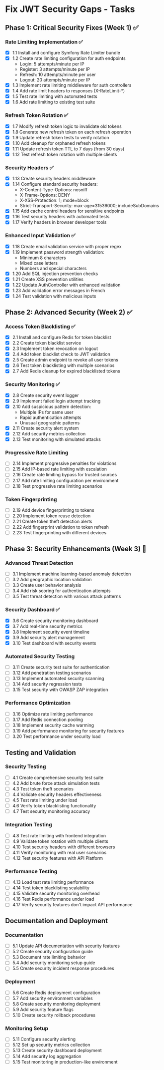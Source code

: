 # Fix JWT Security Gaps - Tasks

## Phase 1: Critical Security Fixes (Week 1) ✅

### Rate Limiting Implementation ✅
- [x] 1.1 Install and configure Symfony Rate Limiter bundle
- [x] 1.2 Create rate limiting configuration for auth endpoints
  - Login: 5 attempts/minute per IP
  - Register: 3 attempts/minute per IP
  - Refresh: 10 attempts/minute per user
  - Logout: 20 attempts/minute per IP
- [x] 1.3 Implement rate limiting middleware for auth controllers
- [x] 1.4 Add rate limit headers to responses (X-RateLimit-*)
- [x] 1.5 Test rate limiting with automated tests
- [x] 1.6 Add rate limiting to existing test suite

### Refresh Token Rotation ✅
- [x] 1.7 Modify refresh token logic to invalidate old tokens
- [x] 1.8 Generate new refresh token on each refresh operation
- [x] 1.9 Update refresh token tests to verify rotation
- [x] 1.10 Add cleanup for orphaned refresh tokens
- [x] 1.11 Update refresh token TTL to 7 days (from 30 days)
- [x] 1.12 Test refresh token rotation with multiple clients

### Security Headers ✅
- [x] 1.13 Create security headers middleware
- [x] 1.14 Configure standard security headers:
  - X-Content-Type-Options: nosniff
  - X-Frame-Options: DENY
  - X-XSS-Protection: 1; mode=block
  - Strict-Transport-Security: max-age=31536000; includeSubDomains
- [x] 1.15 Add cache control headers for sensitive endpoints
- [x] 1.16 Test security headers with automated tests
- [x] 1.17 Verify headers in browser developer tools

### Enhanced Input Validation ✅
- [x] 1.18 Create email validation service with proper regex
- [x] 1.19 Implement password strength validation:
  - Minimum 8 characters
  - Mixed case letters
  - Numbers and special characters
- [x] 1.20 Add SQL injection prevention checks
- [x] 1.21 Create XSS prevention utilities
- [x] 1.22 Update AuthController with enhanced validation
- [x] 1.23 Add validation error messages in French
- [x] 1.24 Test validation with malicious inputs

## Phase 2: Advanced Security (Week 2) ✅

### Access Token Blacklisting ✅
- [x] 2.1 Install and configure Redis for token blacklist
- [x] 2.2 Create token blacklist service
- [x] 2.3 Implement token revocation on logout
- [x] 2.4 Add token blacklist check to JWT validation
- [x] 2.5 Create admin endpoint to revoke all user tokens
- [x] 2.6 Test token blacklisting with multiple scenarios
- [x] 2.7 Add Redis cleanup for expired blacklisted tokens

### Security Monitoring ✅
- [x] 2.8 Create security event logger
- [x] 2.9 Implement failed login attempt tracking
- [x] 2.10 Add suspicious pattern detection:
  - Multiple IPs for same user
  - Rapid authentication attempts
  - Unusual geographic patterns
- [x] 2.11 Create security alert system
- [x] 2.12 Add security metrics collection
- [x] 2.13 Test monitoring with simulated attacks

### Progressive Rate Limiting
- [ ] 2.14 Implement progressive penalties for violations
- [ ] 2.15 Add IP-based rate limiting with escalation
- [ ] 2.16 Create rate limiting bypass for trusted sources
- [ ] 2.17 Add rate limiting configuration per environment
- [ ] 2.18 Test progressive rate limiting scenarios

### Token Fingerprinting
- [ ] 2.19 Add device fingerprinting to tokens
- [ ] 2.20 Implement token reuse detection
- [ ] 2.21 Create token theft detection alerts
- [ ] 2.22 Add fingerprint validation to token refresh
- [ ] 2.23 Test fingerprinting with different devices

## Phase 3: Security Enhancements (Week 3) 🚧

### Advanced Threat Detection
- [ ] 3.1 Implement machine learning-based anomaly detection
- [ ] 3.2 Add geographic location validation
- [ ] 3.3 Create user behavior analysis
- [ ] 3.4 Add risk scoring for authentication attempts
- [ ] 3.5 Test threat detection with various attack patterns

### Security Dashboard ✅
- [x] 3.6 Create security monitoring dashboard
- [x] 3.7 Add real-time security metrics
- [x] 3.8 Implement security event timeline
- [x] 3.9 Add security alert management
- [x] 3.10 Test dashboard with security events

### Automated Security Testing
- [ ] 3.11 Create security test suite for authentication
- [ ] 3.12 Add penetration testing scenarios
- [ ] 3.13 Implement automated security scanning
- [ ] 3.14 Add security regression tests
- [ ] 3.15 Test security with OWASP ZAP integration

### Performance Optimization
- [ ] 3.16 Optimize rate limiting performance
- [ ] 3.17 Add Redis connection pooling
- [ ] 3.18 Implement security cache warming
- [ ] 3.19 Add performance monitoring for security features
- [ ] 3.20 Test performance under security load

## Testing and Validation

### Security Testing
- [ ] 4.1 Create comprehensive security test suite
- [ ] 4.2 Add brute force attack simulation tests
- [ ] 4.3 Test token theft scenarios
- [ ] 4.4 Validate security headers effectiveness
- [ ] 4.5 Test rate limiting under load
- [ ] 4.6 Verify token blacklisting functionality
- [ ] 4.7 Test security monitoring accuracy

### Integration Testing
- [ ] 4.8 Test rate limiting with frontend integration
- [ ] 4.9 Validate token rotation with multiple clients
- [ ] 4.10 Test security headers with different browsers
- [ ] 4.11 Verify monitoring with real user scenarios
- [ ] 4.12 Test security features with API Platform

### Performance Testing
- [ ] 4.13 Load test rate limiting performance
- [ ] 4.14 Test token blacklisting scalability
- [ ] 4.15 Validate security monitoring overhead
- [ ] 4.16 Test Redis performance under load
- [ ] 4.17 Verify security features don't impact API performance

## Documentation and Deployment

### Documentation
- [ ] 5.1 Update API documentation with security features
- [ ] 5.2 Create security configuration guide
- [ ] 5.3 Document rate limiting behavior
- [ ] 5.4 Add security monitoring setup guide
- [ ] 5.5 Create security incident response procedures

### Deployment
- [ ] 5.6 Create Redis deployment configuration
- [ ] 5.7 Add security environment variables
- [ ] 5.8 Create security monitoring deployment
- [ ] 5.9 Add security feature flags
- [ ] 5.10 Create security rollback procedures

### Monitoring Setup
- [ ] 5.11 Configure security alerting
- [ ] 5.12 Set up security metrics collection
- [ ] 5.13 Create security dashboard deployment
- [ ] 5.14 Add security log aggregation
- [ ] 5.15 Test monitoring in production-like environment
